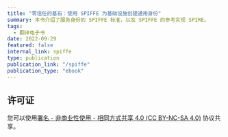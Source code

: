 ```yaml
---
title: "零信任的基石：使用 SPIFFE 为基础设施创建通用身份"
summary: 本书介绍了服务身份的 SPIFFE 标准，以及 SPIFFE 的参考实现 SPIRE。
tags:
  - 翻译电子书
date: 2022-09-29
featured: false
internal_link: spiffe
type: publication
publication_link: "/spiffe"
publication_type: "ebook"
---
```


## 许可证

您可以使用[署名 - 非商业性使用 - 相同方式共享 4.0 (CC BY-NC-SA 4.0)](https://creativecommons.org/licenses/by-nc-sa/4.0/deed.zh)  协议共享。
